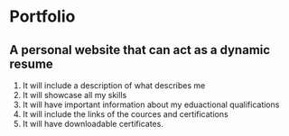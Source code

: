 # Portfolio

## A personal website that can act as a dynamic resume 
1. It will include a description of what describes me 
2. It will showcase all my skills 
3. It will have important information about my eduactional qualifications 
4. It will include the links of the cources and certifications 
5. It will have downloadable certificates. 
